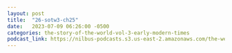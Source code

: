```yaml
---
layout: post
title:  "26-sotw3-ch25"
date:   2023-07-09 06:26:00 -0500
categories: the-story-of-the-world-vol-3-early-modern-times
podcast_link: https://nilbus-podcasts.s3.us-east-2.amazonaws.com/the-well-trained-mind/The%20Story%20of%20the%20World%20Vol.%203%20Early%20Modern%20Times/26-sotw3-ch25.mp3
---
```

